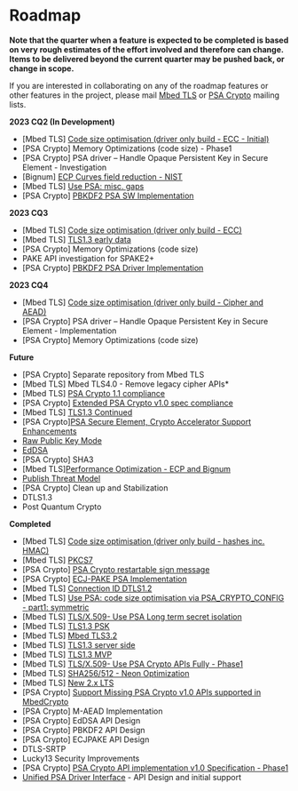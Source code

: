 # Roadmap

**Note that the quarter when a feature is expected to be completed is based on very rough estimates of the effort involved and therefore can change. Items to be delivered beyond the current quarter may be pushed back, or change in scope.**

If you are interested in collaborating on any of the roadmap features or other features in the project, please mail [Mbed TLS](https://lists.trustedfirmware.org/mailman/listinfo/mbed-tls) or [PSA Crypto](https://lists.trustedfirmware.org/mailman/listinfo/psa-crypto) mailing lists.

**2023 CQ2 (In Development)**
* [Mbed TLS] [Code size optimisation (driver only build - ECC - Initial)](https://github.com/orgs/Mbed-TLS/projects/1#column-18986128)
* [PSA Crypto] Memory Optimizations (code size) - Phase1
* [PSA Crypto] PSA driver – Handle Opaque Persistent Key in Secure Element - Investigation
* [Bignum] [ECP Curves field reduction - NIST](https://github.com/orgs/Mbed-TLS/projects/1#column-17950163)
* [Mbed TLS] [Use PSA: misc. gaps](https://github.com/orgs/Mbed-TLS/projects/1#column-18337954)
* [PSA Crypto] [PBKDF2 PSA SW Implementation](https://github.com/orgs/Mbed-TLS/projects/1#column-18986190)
 
**2023 CQ3**
* [Mbed TLS] [Code size optimisation (driver only build - ECC)](https://github.com/orgs/Mbed-TLS/projects/1#column-18986128)
* [Mbed TLS] [TLS1.3 early data](https://github.com/orgs/Mbed-TLS/projects/1#column-18972084) 
* [PSA Crypto] Memory Optimizations (code size)
* PAKE API investigation for SPAKE2+ 
* [PSA Crypto] [PBKDF2 PSA Driver Implementation](https://github.com/orgs/Mbed-TLS/projects/1#column-18986190)

**2023 CQ4**
* [Mbed TLS] [Code size optimisation (driver only build - Cipher and AEAD)](https://github.com/orgs/Mbed-TLS/projects/1#column-19075367)
* [PSA Crypto] PSA driver – Handle Opaque Persistent Key in Secure Element - Implementation
* [PSA Crypto] Memory Optimizations (code size)
  
**Future**
 * [PSA Crypto] Separate repository from Mbed TLS 
 * [Mbed TLS] Mbed TLS4.0 - Remove legacy cipher APIs* 
 * [Mbed TLS] [PSA Crypto 1.1 compliance](https://github.com/orgs/Mbed-TLS/projects/1#column-18732191)
 * [PSA Crypto] [Extended PSA Crypto v1.0 spec compliance](https://github.com/orgs/Mbed-TLS/projects/1#column-17950134)
 * [Mbed TLS] [TLS1.3 Continued](https://github.com/orgs/Mbed-TLS/projects/1#column-17950144)
 * [PSA Crypto][PSA Secure Element, Crypto Accelerator Support Enhancements](https://github.com/orgs/Mbed-TLS/projects/1#column-17950148)
 * [Raw Public Key Mode](https://github.com/ARMmbed/mbedtls/pull/336)
 * [EdDSA](https://github.com/orgs/Mbed-TLS/projects/1#column-17950143)
 * [PSA Crypto] SHA3
 * [Mbed TLS][Performance Optimization - ECP and Bignum](https://github.com/orgs/Mbed-TLS/projects/1#column-17950164)
 * [Publish Threat Model](https://github.com/orgs/ARMmbed/projects/18#column-15836340)​
 * [PSA Crypto] Clean up and Stabilization 
 * DTLS1.3 
 * Post Quantum Crypto

**Completed**
* [Mbed TLS] [Code size optimisation (driver only build - hashes inc. HMAC)](https://github.com/orgs/Mbed-TLS/projects/1#column-19083975)
* [Mbed TLS] [PKCS7](https://github.com/orgs/Mbed-TLS/projects/1#column-17950135)
* [PSA Crypto] [PSA Crypto restartable sign message](https://github.com/orgs/Mbed-TLS/projects/1#column-18883250)
* [PSA Crypto] [ECJ-PAKE PSA Implementation](https://github.com/orgs/Mbed-TLS/projects/1#column-18883296) 
* [Mbed TLS] [Connection ID DTLS1.2](https://github.com/Mbed-TLS/mbedtls/pull/6264)
* [Mbed TLS] [Use PSA: code size optimisation via PSA_CRYPTO_CONFIG - part1: symmetric](https://github.com/orgs/Mbed-TLS/projects/1#column-18883163)
* [Mbed TLS] [TLS/X.509​ - Use PSA Long term secret isolation](https://github.com/orgs/Mbed-TLS/projects/1#column-183383222)
* [Mbed TLS] [TLS1.3 PSK](https://github.com/orgs/Mbed-TLS/projects/1#column-17950145)
* [Mbed TLS] [Mbed TLS3.2](https://github.com/orgs/Mbed-TLS/projects/1#column-18338314)
* [Mbed TLS] [TLS1.3 server side](https://github.com/orgs/Mbed-TLS/projects/1#column-17950131)
* [Mbed TLS] [TLS1.3 MVP](https://github.com/orgs/ARMmbed/projects/18#column-15836288)
* [Mbed TLS] [TLS/X.509​ - Use PSA Crypto APIs Fully​ - Phase1](https://github.com/orgs/ARMmbed/projects/18#column-15836318)
* [Mbed TLS] [​SHA256/512 - Neon Optimization](https://github.com/orgs/ARMmbed/projects/18#column-16274498)
* [Mbed TLS] [New 2.x LTS](https://github.com/orgs/ARMmbed/projects/18#column-15836286)
* [PSA Crypto] [Support Missing PSA Crypto v1.0 APIs supported in MbedCrypto](https://github.com/orgs/ARMmbed/projects/18#column-15836299)
* [PSA Crypto]​ M-AEAD Implementation
* [PSA Crypto]​ EdDSA API  Design 
* [PSA Crypto]​ PBKDF2 API  Design 
* [PSA Crypto]​ ECJPAKE API Design  ​
* DTLS-SRTP 
* Lucky13 Security Improvements 
* [PSA Crypto] [PSA Crypto API implementation v1.0 Specification - Phase1](https://github.com/orgs/ARMmbed/projects/18#column-15836285)
* [Unified PSA Driver Interface](https://github.com/orgs/ARMmbed/projects/18#column-15836331) - API Design and initial support








